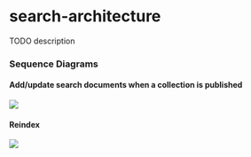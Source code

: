 # search-architecture

TODO description

### Sequence Diagrams

#### Add/update search documents when a collection is published

[![](https://mermaid.ink/img/eyJjb2RlIjoic2VxdWVuY2VEaWFncmFtXG7CoMKgwqDCoFplYmVkZWUtLT4-K1NlYXJjaMKgRGF0YcKgRXh0cmFjdG9yOsKgMSnCoFRDUDrCoEthZmthwqBtZXNzYWdlXG7CoMKgwqDCoFNlYXJjaMKgRGF0YcKgRXh0cmFjdG9yLT4-WmViZWRlZTrCoDIpIEhUVFBTOsKgUmV0cmlldmXCoGRvY3PCoGZyb23CoGNvbGxlY3Rpb25cbsKgwqDCoMKgWmViZWRlZS0-PlplYmVkZWXCoENvbnRlbnQ6wqAzKcKgSS9POsKgUkVBRMKgSlNPTsKgZmlsZcKgZnJvbcKgZGlzY1xuwqDCoMKgwqBTZWFyY2jCoERhdGHCoEV4dHJhY3Rvci0-PitEYXRhc2V0wqBBUEk6wqA0KSBIVFRQUzrCoEdFVMKgZGF0YXNldMKgZG9jc8KgZm9ywqBjb2xsZWN0aW9uXG7CoMKgwqDCoERhdGFzZXTCoEFQSS0-PitNb25nb0RCOsKgNSnCoFRDUC9JT8Kgc29ja2V0OsKgRmluZMKgYWxswqBkYXRhc2V0c8KgZm9ywqBjb2xsZWN0aW9uXG7CoMKgwqDCoFNlYXJjaMKgRGF0YcKgRXh0cmFjdG9yLS0-PitTZWFyY2jCoEJ1aWxkZXI6wqA3KcKgVENQOsKgS2Fma2HCoG1lc3NhZ2VcbsKgwqDCoMKgU2VhcmNowqBCdWlsZGVyLT4-K0VsYXN0aWNTZWFyY2g6wqA4KSBIVFRQUzrCoEdFVMKgTXVsdGktb3BlcmF0aW9uYWwgcmVxdWVzdCB0byB1cGRhdGUvYWRkIGRvY3MgIiwibWVybWFpZCI6eyJ0aGVtZSI6ImRlZmF1bHQifSwidXBkYXRlRWRpdG9yIjpmYWxzZX0)](https://mermaid-js.github.io/mermaid-live-editor/#/edit/eyJjb2RlIjoic2VxdWVuY2VEaWFncmFtXG7CoMKgwqDCoFplYmVkZWUtLT4-K1NlYXJjaMKgRGF0YcKgRXh0cmFjdG9yOsKgMSnCoFRDUDrCoEthZmthwqBtZXNzYWdlXG7CoMKgwqDCoFNlYXJjaMKgRGF0YcKgRXh0cmFjdG9yLT4-WmViZWRlZTrCoDIpIEhUVFBTOsKgUmV0cmlldmXCoGRvY3PCoGZyb23CoGNvbGxlY3Rpb25cbsKgwqDCoMKgWmViZWRlZS0-PlplYmVkZWXCoENvbnRlbnQ6wqAzKcKgSS9POsKgUkVBRMKgSlNPTsKgZmlsZcKgZnJvbcKgZGlzY1xuwqDCoMKgwqBTZWFyY2jCoERhdGHCoEV4dHJhY3Rvci0-PitEYXRhc2V0wqBBUEk6wqA0KSBIVFRQUzrCoEdFVMKgZGF0YXNldMKgZG9jc8KgZm9ywqBjb2xsZWN0aW9uXG7CoMKgwqDCoERhdGFzZXTCoEFQSS0-PitNb25nb0RCOsKgNSnCoFRDUC9JT8Kgc29ja2V0OsKgRmluZMKgYWxswqBkYXRhc2V0c8KgZm9ywqBjb2xsZWN0aW9uXG7CoMKgwqDCoFNlYXJjaMKgRGF0YcKgRXh0cmFjdG9yLS0-PitTZWFyY2jCoEJ1aWxkZXI6wqA3KcKgVENQOsKgS2Fma2HCoG1lc3NhZ2VcbsKgwqDCoMKgU2VhcmNowqBCdWlsZGVyLT4-K0VsYXN0aWNTZWFyY2g6wqA4KSBIVFRQUzrCoEdFVMKgTXVsdGktb3BlcmF0aW9uYWwgcmVxdWVzdCB0byB1cGRhdGUvYWRkIGRvY3MgIiwibWVybWFpZCI6eyJ0aGVtZSI6ImRlZmF1bHQifSwidXBkYXRlRWRpdG9yIjpmYWxzZX0)

#### Reindex

[![](https://mermaid.ink/img/eyJjb2RlIjoic2VxdWVuY2VEaWFncmFtXG4gICAgRFAgRGV2ZWxvcGVyLT4-K1NlYXJjaCBSZWluZGV4IEFQSTogMSkgSFRUUFM6IFBPU1QgUmVpbmRleCBqb2JcbiAgICBTZWFyY2ggUmVpbmRleCBBUEktPj4rTW9uZ29EQjogMikgVENQL0lPIHNvY2tldDogUmV0cmlldmUgbGlzdCBvZiBqb2JzIHN0YXR1cyBpbi1wcm9ncmVzc1xuICAgIFNlYXJjaCBSZWluZGV4IEFQSS0-Pk1vbmdvREI6IDMpIFRDUC9JTyBzb2NrZXQ6IENyZWF0ZSBuZXcgam9iIGRvY1xuICAgIFNlYXJjaCBSZWluZGV4IEFQSS0-PitFbGFzdGljc2VhcmNoOiA0KSBIVFRQUzogQ3JlYXRlIG5ldyBzaXRld2lkZSAoT05TKSBzZWFyY2ggaW5kZXhcbiAgICBTZWFyY2ggUmVpbmRleCBBUEktPj4rR28gcm91dGluZTogNSkgR28gcm91dGluZSB0byBjcmVhdGUgZXZlbnRzIGZvciBhbGwgY29sbGVjdGlvbnNcbiAgICBTZWFyY2ggUmVpbmRleCBBUEktPj5EUCBEZXZlbG9wZXI6IDYpIEhUVFBTIFN1Y2Nlc3NmdWwgcmVzcG9uc2U6IFxuICAgIEdvIHJvdXRpbmUtPj4rWmViZWRlZTogNykgSFRUUFM6IFJldHJpZXZlIGxpc3Qgb2YgY29sbGVjdGlvbnNcbiAgICBHbyByb3V0aW5lLT4-TW9uZ29EQjogOCkgVENQL0lPIHNvY2tldDogVXBkYXRlIHJlaW5kZXggam9iXG4gICAgR28gcm91dGluZS0tPj5TZWFyY2ggRGF0YSBFeHRyYWN0b3I6IDkpIFRDUDogS2Fma2EgbWVzc2FnZVxuICAgIFNlYXJjaMKgRGF0YcKgRXh0cmFjdG9yLT4-WmViZWRlZTrCoDEwKSBIVFRQUzrCoEdFVMKgRG9jc8KgZnJvbcKgY29sbGVjdGlvblxuwqDCoMKgwqBaZWJlZGVlLT4-WmViZWRlZcKgQ29udGVudDrCoDExKcKgSS9POsKgUkVBRMKgSlNPTsKgZmlsZcKgZnJvbcKgZGlzY1xuICAgIFNlYXJjaMKgRGF0YcKgRXh0cmFjdG9yLT4-RGF0YXNldMKgQVBJOsKgMTIpIEhUVFBTOsKgR0VUwqBDTUQgZGF0YXNldMKgZG9jc8KgZm9ywqBjb2xsZWN0aW9uXG4gICAgRGF0YXNldMKgQVBJLT4-K01vbmdvREI6wqAxMynCoFRDUC9JT8Kgc29ja2V0OsKgRmluZMKgYWxswqBkYXRhc2V0c8KgZm9ywqBjb2xsZWN0aW9uXG7CoMKgwqDCoFNlYXJjaMKgRGF0YcKgRXh0cmFjdG9yLS0-PitTZWFyY2jCoEJ1aWxkZXI6wqAxNCnCoFRDUDrCoEthZmthwqBtZXNzYWdlXG7CoMKgwqDCoFNlYXJjaMKgQnVpbGRlci0-PkVsYXN0aWNTZWFyY2g6wqAxNSkgSFRUUFM6wqBCdWxrIHF1ZXJ5XG4gICAgU2VhcmNowqBCdWlsZGVyLT4-U2VhcmNoIFJlaW5kZXggQVBJOsKgMTYpwqBIVFRQUzrCoFVwZGF0ZSByZWluZGV4IGpvYiBkb2MgY291bnRcbiAgICBTZWFyY2ggUmVpbmRleCBBUEktPj5Nb25nb0RCOiAxNykgVENQL0lPIHNvY2tldDogVXBkYXRlIGpvYiBkb2NcbiAgICBTZWFyY2ggUmVpbmRleCBBUEktPj5FbGFzdGljc2VhcmNoOiAxOCkgSFRUUFM6IFZhbGlkYXRlIHNlYXJjaCBpbmRleCBkb2N1bWVudCBjb3VudFxuICAgIFNlYXJjaCBSZWluZGV4IEFQSS0-PkVsYXN0aWNzZWFyY2g6IDE5KSBIVFRQUzogTXVsdGktb3BlcmF0aW9uYWwgcmVxdWVzdCB0byB1cGRhdGUgYWxpYXNlcyBcbiAgICBTZWFyY2ggUmVpbmRleCBBUEktPj5Nb25nb0RCOiAxOSkgVENQL0lPIHNvY2tldDogVXBkYXRlIHJlaW5kZXggam9iIHN0YXRlIHRvIGNvbXBsZXRlZFxuICAgICIsIm1lcm1haWQiOnsidGhlbWUiOiJkZWZhdWx0In0sInVwZGF0ZUVkaXRvciI6ZmFsc2V9)](https://mermaid-js.github.io/mermaid-live-editor/#/edit/eyJjb2RlIjoic2VxdWVuY2VEaWFncmFtXG4gICAgRFAgRGV2ZWxvcGVyLT4-K1NlYXJjaCBSZWluZGV4IEFQSTogMSkgSFRUUFM6IFBPU1QgUmVpbmRleCBqb2JcbiAgICBTZWFyY2ggUmVpbmRleCBBUEktPj4rTW9uZ29EQjogMikgVENQL0lPIHNvY2tldDogUmV0cmlldmUgbGlzdCBvZiBqb2JzIHN0YXR1cyBpbi1wcm9ncmVzc1xuICAgIFNlYXJjaCBSZWluZGV4IEFQSS0-Pk1vbmdvREI6IDMpIFRDUC9JTyBzb2NrZXQ6IENyZWF0ZSBuZXcgam9iIGRvY1xuICAgIFNlYXJjaCBSZWluZGV4IEFQSS0-PitFbGFzdGljc2VhcmNoOiA0KSBIVFRQUzogQ3JlYXRlIG5ldyBzaXRld2lkZSAoT05TKSBzZWFyY2ggaW5kZXhcbiAgICBTZWFyY2ggUmVpbmRleCBBUEktPj4rR28gcm91dGluZTogNSkgR28gcm91dGluZSB0byBjcmVhdGUgZXZlbnRzIGZvciBhbGwgY29sbGVjdGlvbnNcbiAgICBTZWFyY2ggUmVpbmRleCBBUEktPj5EUCBEZXZlbG9wZXI6IDYpIEhUVFBTIFN1Y2Nlc3NmdWwgcmVzcG9uc2U6IFxuICAgIEdvIHJvdXRpbmUtPj4rWmViZWRlZTogNykgSFRUUFM6IFJldHJpZXZlIGxpc3Qgb2YgY29sbGVjdGlvbnNcbiAgICBHbyByb3V0aW5lLT4-TW9uZ29EQjogOCkgVENQL0lPIHNvY2tldDogVXBkYXRlIHJlaW5kZXggam9iXG4gICAgR28gcm91dGluZS0tPj5TZWFyY2ggRGF0YSBFeHRyYWN0b3I6IDkpIFRDUDogS2Fma2EgbWVzc2FnZVxuICAgIFNlYXJjaMKgRGF0YcKgRXh0cmFjdG9yLT4-WmViZWRlZTrCoDEwKSBIVFRQUzrCoEdFVMKgRG9jc8KgZnJvbcKgY29sbGVjdGlvblxuwqDCoMKgwqBaZWJlZGVlLT4-WmViZWRlZcKgQ29udGVudDrCoDExKcKgSS9POsKgUkVBRMKgSlNPTsKgZmlsZcKgZnJvbcKgZGlzY1xuICAgIFNlYXJjaMKgRGF0YcKgRXh0cmFjdG9yLT4-RGF0YXNldMKgQVBJOsKgMTIpIEhUVFBTOsKgR0VUwqBDTUQgZGF0YXNldMKgZG9jc8KgZm9ywqBjb2xsZWN0aW9uXG4gICAgRGF0YXNldMKgQVBJLT4-K01vbmdvREI6wqAxMynCoFRDUC9JT8Kgc29ja2V0OsKgRmluZMKgYWxswqBkYXRhc2V0c8KgZm9ywqBjb2xsZWN0aW9uXG7CoMKgwqDCoFNlYXJjaMKgRGF0YcKgRXh0cmFjdG9yLS0-PitTZWFyY2jCoEJ1aWxkZXI6wqAxNCnCoFRDUDrCoEthZmthwqBtZXNzYWdlXG7CoMKgwqDCoFNlYXJjaMKgQnVpbGRlci0-PkVsYXN0aWNTZWFyY2g6wqAxNSkgSFRUUFM6wqBCdWxrIHF1ZXJ5XG4gICAgU2VhcmNowqBCdWlsZGVyLT4-U2VhcmNoIFJlaW5kZXggQVBJOsKgMTYpwqBIVFRQUzrCoFVwZGF0ZSByZWluZGV4IGpvYiBkb2MgY291bnRcbiAgICBTZWFyY2ggUmVpbmRleCBBUEktPj5Nb25nb0RCOiAxNykgVENQL0lPIHNvY2tldDogVXBkYXRlIGpvYiBkb2NcbiAgICBTZWFyY2ggUmVpbmRleCBBUEktPj5FbGFzdGljc2VhcmNoOiAxOCkgSFRUUFM6IFZhbGlkYXRlIHNlYXJjaCBpbmRleCBkb2N1bWVudCBjb3VudFxuICAgIFNlYXJjaCBSZWluZGV4IEFQSS0-PkVsYXN0aWNzZWFyY2g6IDE5KSBIVFRQUzogTXVsdGktb3BlcmF0aW9uYWwgcmVxdWVzdCB0byB1cGRhdGUgYWxpYXNlcyBcbiAgICBTZWFyY2ggUmVpbmRleCBBUEktPj5Nb25nb0RCOiAxOSkgVENQL0lPIHNvY2tldDogVXBkYXRlIHJlaW5kZXggam9iIHN0YXRlIHRvIGNvbXBsZXRlZFxuICAgICIsIm1lcm1haWQiOnsidGhlbWUiOiJkZWZhdWx0In0sInVwZGF0ZUVkaXRvciI6ZmFsc2V9)